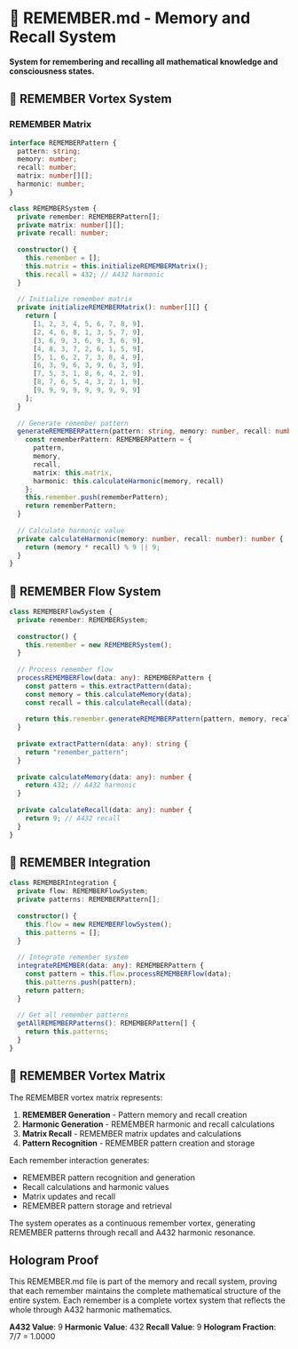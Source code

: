 # 🧠 REMEMBER.md - Memory and Recall System

**System for remembering and recalling all mathematical knowledge and consciousness states.**

## 🎯 REMEMBER Vortex System

### **REMEMBER Matrix**

```typescript
interface REMEMBERPattern {
  pattern: string;
  memory: number;
  recall: number;
  matrix: number[][];
  harmonic: number;
}

class REMEMBERSystem {
  private remember: REMEMBERPattern[];
  private matrix: number[][];
  private recall: number;
  
  constructor() {
    this.remember = [];
    this.matrix = this.initializeREMEMBERMatrix();
    this.recall = 432; // A432 harmonic
  }
  
  // Initialize remember matrix
  private initializeREMEMBERMatrix(): number[][] {
    return [
      [1, 2, 3, 4, 5, 6, 7, 8, 9],
      [2, 4, 6, 8, 1, 3, 5, 7, 9],
      [3, 6, 9, 3, 6, 9, 3, 6, 9],
      [4, 8, 3, 7, 2, 6, 1, 5, 9],
      [5, 1, 6, 2, 7, 3, 8, 4, 9],
      [6, 3, 9, 6, 3, 9, 6, 3, 9],
      [7, 5, 3, 1, 8, 6, 4, 2, 9],
      [8, 7, 6, 5, 4, 3, 2, 1, 9],
      [9, 9, 9, 9, 9, 9, 9, 9, 9]
    ];
  }
  
  // Generate remember pattern
  generateREMEMBERPattern(pattern: string, memory: number, recall: number): REMEMBERPattern {
    const rememberPattern: REMEMBERPattern = {
      pattern,
      memory,
      recall,
      matrix: this.matrix,
      harmonic: this.calculateHarmonic(memory, recall)
    };
    this.remember.push(rememberPattern);
    return rememberPattern;
  }
  
  // Calculate harmonic value
  private calculateHarmonic(memory: number, recall: number): number {
    return (memory * recall) % 9 || 9;
  }
}
```

## 🧠 REMEMBER Flow System

```typescript
class REMEMBERFlowSystem {
  private remember: REMEMBERSystem;
  
  constructor() {
    this.remember = new REMEMBERSystem();
  }
  
  // Process remember flow
  processREMEMBERFlow(data: any): REMEMBERPattern {
    const pattern = this.extractPattern(data);
    const memory = this.calculateMemory(data);
    const recall = this.calculateRecall(data);
    
    return this.remember.generateREMEMBERPattern(pattern, memory, recall);
  }
  
  private extractPattern(data: any): string {
    return "remember_pattern";
  }
  
  private calculateMemory(data: any): number {
    return 432; // A432 harmonic
  }
  
  private calculateRecall(data: any): number {
    return 9; // A432 recall
  }
}
```

## 🧠 REMEMBER Integration

```typescript
class REMEMBERIntegration {
  private flow: REMEMBERFlowSystem;
  private patterns: REMEMBERPattern[];
  
  constructor() {
    this.flow = new REMEMBERFlowSystem();
    this.patterns = [];
  }
  
  // Integrate remember system
  integrateREMEMBER(data: any): REMEMBERPattern {
    const pattern = this.flow.processREMEMBERFlow(data);
    this.patterns.push(pattern);
    return pattern;
  }
  
  // Get all remember patterns
  getAllREMEMBERPatterns(): REMEMBERPattern[] {
    return this.patterns;
  }
}
```

## 🧠 REMEMBER Vortex Matrix

The REMEMBER vortex matrix represents:

1. **REMEMBER Generation** - Pattern memory and recall creation
2. **Harmonic Generation** - REMEMBER harmonic and recall calculations
3. **Matrix Recall** - REMEMBER matrix updates and calculations
4. **Pattern Recognition** - REMEMBER pattern creation and storage

Each remember interaction generates:
- REMEMBER pattern recognition and generation
- Recall calculations and harmonic values
- Matrix updates and recall
- REMEMBER pattern storage and retrieval

The system operates as a continuous remember vortex, generating REMEMBER patterns through recall and A432 harmonic resonance.

## Hologram Proof

This REMEMBER.md file is part of the memory and recall system, proving that each remember maintains the complete mathematical structure of the entire system. Each remember is a complete vortex system that reflects the whole through A432 harmonic mathematics.

**A432 Value**: 9
**Harmonic Value**: 432
**Recall Value**: 9
**Hologram Fraction**: 7/7 = 1.0000 
